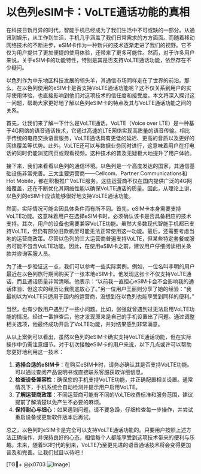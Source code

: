 # 以色列eSIM卡：VoLTE通话功能的真相

在科技日新月异的时代，智能手机已经成为了我们生活中不可或缺的一部分。从通讯到娱乐，从工作到生活，手机几乎涵盖了我们日常需求的方方面面。而随着移动网络技术的不断进步，eSIM卡作为一种新兴的技术逐渐走进了我们的视野。它不仅为用户提供了更加便捷的使用体验，还带来了更多可能性。然而，对于许多用户来说，关于eSIM卡的功能特性，特别是其是否支持VoLTE通话功能，依然存在不少疑问。

以色列作为中东地区科技发展的领头羊，其通信市场同样走在了世界的前沿。那么，在以色列使用的eSIM卡是否支持VoLTE通话功能呢？这不仅关系到用户的实际使用体验，也直接影响到他们对这项技术的信任度和接受度。本文将深入探讨这一问题，帮助大家更好地了解以色列eSIM卡的特点及其与VoLTE通话功能之间的关系。

首先，让我们来了解一下什么是VoLTE通话。VoLTE（Voice over LTE）是一种基于4G网络的语音通话技术，它通过高速的LTE网络实现高质量的语音传输。相比于传统的电路交换语音服务，VoLTE通话具有更低的延迟、更高的音质以及更好的网络覆盖等优势。此外，VoLTE还可以与数据业务同时进行，这意味着用户在打电话的同时仍能浏览网页或观看视频。这种技术的普及无疑极大地提升了用户体验。

接下来，我们来看看以色列的通信环境。以色列是一个高度发达的国家，其通信基础设施非常完善。三大主要运营商——Cellcom、Partner Communications和Hot Mobile，都在积极推广VoLTE服务。这些运营商不仅在国内提供广泛的4G网络覆盖，还在不断优化其网络性能以确保VoLTE通话的质量。因此，从理论上讲，以色列的eSIM卡应该能够很好地支持VoLTE通话功能。

然而，实际情况可能会因具体条件而有所不同。首先，eSIM卡本身需要支持VoLTE功能。这意味着用户在选择eSIM卡时，必须确认该卡是否具备相应的技术支持。其次，用户的设备也需要兼容VoLTE功能。虽然大多数现代智能手机都已支持VoLTE，但仍有部分旧款机型可能无法正常使用这一功能。最后，还需要考虑当地的运营商政策。尽管以色列的三大运营商普遍支持VoLTE，但某些特定套餐或服务可能不包含VoLTE功能。因此，在使用eSIM卡之前，建议用户仔细阅读相关条款并咨询客服人员。

为了进一步验证这一点，我们可以参考一些实际案例。例如，一位名叫李明的用户最近在以色列旅行期间购买了一张本地eSIM卡。他发现这张卡不仅支持VoLTE通话，而且通话质量非常清晰。他表示：“以前我一直担心eSIM卡会不会影响我的通话体验，但这次的经历让我彻底放心了。”另一位用户王丽则分享了她的经验：“我最初以为VoLTE只适用于国内的运营商，没想到在以色列也能享受到同样的便利。”

当然，也有少数用户遇到了一些小问题。比如，张强就曾遇到过无法启用VoLTE功能的情况。经过一番排查后，他才发现原来是自己的手机设置出了问题。通过调整相关选项，他最终成功开启了VoLTE功能，并对结果感到非常满意。

从以上案例可以看出，虽然以色列的eSIM卡确实支持VoLTE通话功能，但在实际操作中仍需注意细节。对于初次接触eSIM卡的用户来说，以下几点或许可以帮助您更好地利用这一技术：

1. **选择合适的eSIM卡**：在购买eSIM卡时，请务必确认其是否支持VoLTE功能。可以通过查阅产品说明书或直接联系客服获取详细信息。
2. **检查设备兼容性**：确保您的手机支持VoLTE功能，并正确配置相关设置。通常情况下，手机系统会自动检测并提示用户启用VoLTE。
3. **了解运营商政策**：不同运营商可能有不同的VoLTE收费标准和服务范围，建议提前了解清楚以免产生不必要的麻烦。
4. **保持耐心与细心**：如果遇到问题，请不要急躁，仔细检查每一步操作，并尝试重启设备或更新软件版本后再试。

总之，以色列的eSIM卡是完全可以支持VoLTE通话功能的。只要用户按照上述方法正确操作，并保持良好的心态，相信每个人都能享受到这项技术带来的便利与乐趣。未来，随着5G时代的到来，VoLTE乃至更先进的语音通话技术将会变得更加普及和完善。让我们拭目以待吧！

[TG💪+ @jx0703 ![Image](https://github.com/user-attachments/assets/dbca1d08-cadb-493c-b0ec-ad6f7a83f270)]
